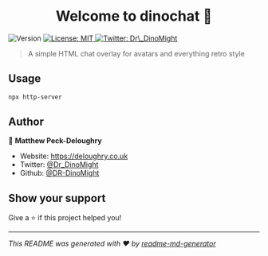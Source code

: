 <h1 align="center">Welcome to dinochat 👋</h1>
<p>
  <img alt="Version" src="https://img.shields.io/badge/version-0.0.1-blue.svg?cacheSeconds=2592000" />
  <a href="#" target="_blank">
    <img alt="License: MIT" src="https://img.shields.io/badge/License-MIT-yellow.svg" />
  </a>
  <a href="https://twitter.com/Dr\_DinoMight" target="_blank">
    <img alt="Twitter: Dr\_DinoMight" src="https://img.shields.io/twitter/follow/Dr\_DinoMight.svg?style=social" />
  </a>
</p>

> A simple HTML chat overlay for avatars and everything retro style

## Usage

```sh
npx http-server
```

## Author

👤 **Matthew Peck-Deloughry**

* Website: https://deloughry.co.uk
* Twitter: [@Dr\_DinoMight](https://twitter.com/Dr\_DinoMight)
* Github: [@DR-DinoMight](https://github.com/DR-DinoMight)

## Show your support

Give a ⭐️ if this project helped you!

***
_This README was generated with ❤️ by [readme-md-generator](https://github.com/kefranabg/readme-md-generator)_